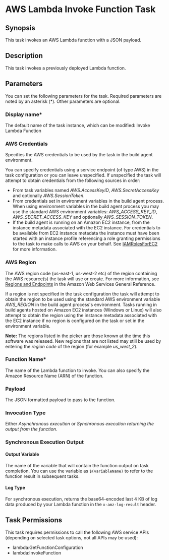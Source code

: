 # AWS Lambda Invoke Function Task<a name="lambda-invoke"></a>

## Synopsis<a name="synopsis"></a>

This task invokes an AWS Lambda function with a JSON payload\.

## Description<a name="description"></a>

This task invokes a previously deployed Lambda function\.

## Parameters<a name="parameters"></a>

You can set the following parameters for the task\. Required parameters are noted by an asterisk \(\*\)\. Other parameters are optional\.

### Display name\*<a name="display-name"></a>

The default name of the task instance, which can be modified: Invoke Lambda Function

### AWS Credentials<a name="aws-credentials"></a>

Specifies the AWS credentials to be used by the task in the build agent environment\.

You can specify credentials using a service endpoint \(of type AWS\) in the task configuration or you can leave unspecified\. If unspecified the task will attempt to obtain credentials from the following sources in order:
+ From task variables named *AWS\.AccessKeyID*, *AWS\.SecretAccessKey* and optionally *AWS\.SessionToken*\.
+ From credentials set in environment variables in the build agent process\. When using environment variables in the build agent process you may use the standard AWS environment variables: *AWS\_ACCESS\_KEY\_ID*, *AWS\_SECRET\_ACCESS\_KEY* and optionally *AWS\_SESSION\_TOKEN*\.
+ If the build agent is running on an Amazon EC2 instance, from the instance metadata associated with the EC2 instance\. For credentials to be available from EC2 instance metadata the instance must have been started with an instance profile referencing a role granting permissions to the task to make calls to AWS on your behalf\. See [IAMRolesForEC2](https://docs.aws.amazon.com/IAM/latest/UserGuide/id_roles_use_switch-role-ec2.html) for more information\.

### AWS Region<a name="aws-region"></a>

The AWS region code \(us\-east\-1, us\-west\-2 etc\) of the region containing the AWS resource\(s\) the task will use or create\. For more information, see [Regions and Endpoints](https://docs.aws.amazon.com/general/latest/gr/rande.html) in the Amazon Web Services General Reference\.

If a region is not specified in the task configuration the task will attempt to obtain the region to be used using the standard AWS environment variable *AWS\_REGION* in the build agent process's environment\. Tasks running in build agents hosted on Amazon EC2 instances \(Windows or Linux\) will also attempt to obtain the region using the instance metadata associated with the EC2 instance if no region is configured on the task or set in the environment variable\.

 **Note:** The regions listed in the picker are those known at the time this software was released\. New regions that are not listed may still be used by entering the *region code* of the region \(for example *us\_west\_2*\)\.

### Function Name\*<a name="function-name"></a>

The name of the Lambda function to invoke\. You can also specify the Amazon Resource Name \(ARN\) of the function\.

### Payload<a name="payload"></a>

The JSON formatted payload to pass to the function\.

### Invocation Type<a name="invocation-type"></a>

Either *Asynchronous execution* or *Synchronous execution returning the output from the function*\.

### Synchronous Execution Output<a name="synchronous-execution-output"></a>

#### Output Variable<a name="output-variable"></a>

The name of the variable that will contain the function output on task completion\. You can use the variable as `$(variableName)` to refer to the function result in subsequent tasks\.

#### Log Type<a name="log-type"></a>

For synchronous execution, returns the base64\-encoded last 4 KB of log data produced by your Lambda function in the `x-amz-log-result` header\.

## Task Permissions<a name="task-permissions"></a>

This task requires permissions to call the following AWS service APIs \(depending on selected task options, not all APIs may be used\):
+ lambda:GetFunctionConfiguration
+ lambda:InvokeFunction